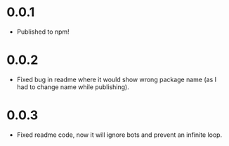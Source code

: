 # 0.0.1
- Published to npm!

# 0.0.2
- Fixed bug in readme where it would show wrong package name (as I had to change name while publishing).

# 0.0.3
- Fixed readme code, now it will ignore bots and prevent an infinite loop.
